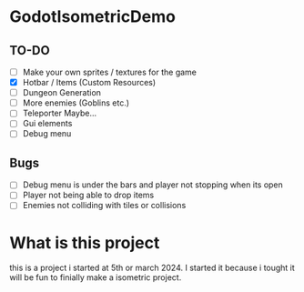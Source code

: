 # GodotIsometricDemo

## TO-DO

- [ ] Make your own sprites / textures for the game
- [x] Hotbar / Items (Custom Resources)
- [ ] Dungeon Generation
- [ ] More enemies (Goblins etc.)
- [ ] Teleporter Maybe...
- [ ] Gui elements
- [ ] Debug menu

## Bugs

- [ ] Debug menu is under the bars and player not stopping when its open
- [ ] Player not being able to drop items
- [ ] Enemies not colliding with tiles or collisions

# What is this project
this is a project i started at 5th or march 2024.  I started it because i tought it will be fun to finially make a isometric project.
